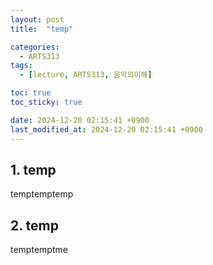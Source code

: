 ```yaml
---
layout: post
title:  "temp"

categories:
  - ARTS313
tags:
  - [lecture, ARTS313, 음악의이해]

toc: true
toc_sticky: true

date: 2024-12-20 02:15:41 +0900
last_modified_at: 2024-12-20 02:15:41 +0900
---
```


## 1. temp
temptemptemp

## 2. temp
temptemptme